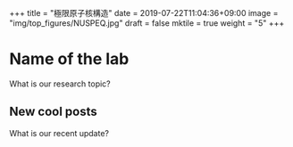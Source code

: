 +++
title = "極限原子核構造"
date = 2019-07-22T11:04:36+09:00
image = "img/top_figures/NUSPEQ.jpg"
draft = false
mktile = true
weight = "5"
+++

# Name of the lab

What is our research topic?

## New cool posts

What is our recent update?
</br>
